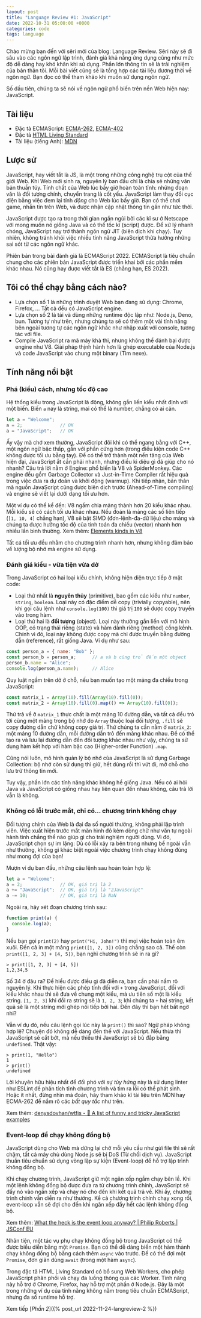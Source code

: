 ```yaml
---
layout: post
title: "Language Review #1: JavaScript"
date: 2022-10-31 05:00:00 +0000
categories: code
tags: language
---
```


Chào mừng bạn đến với sêri mới của blog: Language Review. Sêri này sẽ đi sâu
vào các ngôn ngữ lập trình, đánh giá khả năng ứng dụng cũng như mức độ dễ dàng
hay khó khăn khi sử dụng. Phần lớn thông tin sẽ là trải nghiệm của bản thân tôi.
Mỗi bài viết cũng sẽ là tổng hợp các tài liệu đương thời về ngôn ngữ.
Bạn đọc có thể tham khảo khi muốn sử dụng ngôn ngữ.

Số đầu tiên, chúng ta sẽ nói về ngôn ngữ phổ biến trên nền Web hiện nay: JavaScript.

## Tài liệu

- Đặc tả ECMAScript:
[ECMA-262](https://www.ecma-international.org/publications-and-standards/standards/ecma-262/),
[ECMA-402](https://www.ecma-international.org/publications-and-standards/standards/ecma-402/)
- Đặc tả [HTML Living Standard](https://html.spec.whatwg.org/multipage/)
- Tài liệu (tiếng Anh): [MDN](https://developer.mozilla.org/en-US/docs/Web/JavaScript)

## Lược sử

JavaScript, hay viết tắt là JS, là một trong những công nghệ trụ cột của thế
giới Web. Khi Web mới sinh ra, nguyên lý ban đầu chỉ là chia sẻ những văn bản
thuần túy. Tính chất của Web lúc bấy giờ hoàn toàn tĩnh: những đoạn văn là đối
tượng chính, chuyển trang là cốt yếu. JavaScript làm thay đổi cục diện bằng
việc đem lại tính _động_ cho Web lúc bấy giờ. Bạn có thể chơi game, nhắn tin
trên Web, và được nhận cập nhật thông tin gần như tức thời.

JavaScript được tạo ra trong thời gian ngắn ngủi bởi các kĩ sư ở Netscape với
mong muốn nó giống Java và có thể tốc kí (script) được. Để xử lý nhanh chóng,
JavaScript nay trở thành ngôn ngữ JIT (biên dịch khi chạy). Tuy nhiên, không
tránh khỏi việc nhiều tính năng JavaScript thừa hưởng những sai sót từ các ngôn ngữ khác.

Phiên bản trong bài đánh giá là ECMAScript 2022. ECMAScript là tiêu chuẩn chung
cho các phiên bản JavaScript được triển khai bởi các phần mềm khác nhau. Nó cũng
hay được viết tắt là ES (chẳng hạn, ES 2022).

## Tôi có thể chạy bằng cách nào?

- Lựa chọn số 1 là những trình duyệt Web bạn đang sử dụng: Chrome, Firefox, ...
Tất cả đều có JavaScript engine.
- Lựa chọn số 2 là tải và dùng những runtime độc lập như: Node.js, Deno, bun.
Tương tự như trên, nhưng chúng ta sẽ có thêm một vài tính năng bên ngoài tương
tự các ngôn ngữ khác như nhập xuất với console, tương tác với file.
- Compile JavaScript ra mã máy khả thi, nhưng không thể đánh bại được engine như V8.
Giải pháp thịnh hành hơn là ghép executable của Node.js và code JavaScript vào
chung một binary (Tìm nexe).

## Tính năng nổi bật

### Phá (kiểu) cách, nhưng tốc độ cao

Hệ thống kiểu trong JavaScript là động, không gắn liền kiểu nhất định với một
biến. Biến `a` nay là string, mai có thể là number, chẳng có ai cản.
```js 
let a = "Welcome";
a = 2;              // OK
a = "JavaScript";   // OK
```
Ấy vậy mà chớ xem thường, JavaScript đôi khi có thể ngang bằng với C++, một ngôn
ngữ bậc thấp, gần với phần cứng hơn (trong
điều kiện code C++ không được tối ưu bằng tay). Để có thể trở thành một nền
tảng của Web hiện đại, JavaScript ắt cần phải nhanh, nhưng điều kì diệu gì
đã giúp cho nó nhanh? Câu trả lời nằm ở Engine: phổ biến là V8 và SpiderMonkey.
Các engine đều gồm Garbage Collector và Just-in-Time Compiler rất hiệu quả trong việc
đưa ra dự đoán và khởi động (warmup). Khi tiếp nhận, bản thân mã nguồn JavaScript cũng được
biên dịch trước (Ahead-of-Time compiling) và engine sẽ viết lại dưới dạng tối ưu hơn.

Một ví dụ có thể kể đến: V8 ngầm chia mảng thành hơn 20 kiểu khác nhau. Mỗi
kiểu sẽ có cách tối ưu khác nhau. Nếu đoán là mảng các số liên tiếp
(`[1, 10, 4]` chẳng hạn), V8 sẽ bật SIMD (đơn-lệnh-đa-dữ liệu) cho mảng và chúng
ta được hưởng tốc độ của tính toán đa chiều (vector) nhanh hơn nhiều lần bình
thường. Xem thêm: [Elements kinds in V8](https://v8.dev/blog/elements-kinds)

Tất cá tối ưu đều nhằm cho chương trình nhanh hơn, nhưng không đảm bảo về lượng
bộ nhớ mà engine sử dụng.

### Đánh giá kiểu - vừa tiện vừa dở

Trong JavaScript có hai loại kiểu chính, không hiện diện trực tiếp ở mặt code:
- Loại thứ nhất là **nguyên thủy** (primitive),
bao gồm các kiểu như `number`, `string`, `boolean`. Loại này có đặc điểm dễ
copy (trivially copyable), nên khi gọi câu lệnh như `console.log(100)` thì
giá trị `100` sẽ được copy truyền vào trong hàm.
- Loại thứ hai là **đối tượng** (object). Loại này thường gắn liền với mô hình
OOP, có trạng thái riêng (state) và hàm dành riêng (method) cồng kềnh. Chính vì
đó, loại này không được copy mà chỉ được truyền bằng đường dẫn (reference),
rất giống Java. Ví dụ như sau:
```js
const person_a = { name: "Bob" };
const person_b = person_a;      // a và b cùng trỏ đến một object
person_b.name = "Alice";
console.log(person_a.name);     // Alice
```

Quy luật ngầm trên dở ở chỗ, nếu bạn muốn tạo một mảng đa chiều trong JavaScript:
```js
const matrix_1 = Array(10).fill(Array(10).fill(0));
const matrix_2 = Array(10).fill(0).map(() => Array(10).fill(0));
```
Thứ trả về ở `matrix_1` thực chất là một mảng 10 đường dẫn, và tất cả đều trỏ tới
cùng một mảng trong bộ nhớ do `Array` thuộc loại đối tượng, `.fill` sẽ copy đường
dẫn chứ không copy giá trị. Thứ chúng ta cần nằm ở `matrix_2`: một mảng 10 đường
dẫn, mỗi đường dẫn trỏ đến mảng khác nhau. Để có thể tạo ra và lưu lại đường dẫn
đến đối tượng khác nhau như vậy, chúng ta sử dụng hàm kết hợp với hàm bậc cao
(Higher-order Function) `.map`.

Cũng nói luôn, mô hình quản lý bộ nhớ của JavaScript là sử dụng Garbage Collection:
bộ nhớ còn sử dụng thì giữ, hết dùng rồi thì vứt đi, mở
chỗ cho lưu trữ thông tin mới.

Tuy vậy, phần lớn các tính năng khác không hề giống Java. Nếu có ai hỏi Java và
JavaScript có giống nhau hay liên quan đến nhau không, câu trả lời vẫn là không.

### Không có lỗi trước mắt, chỉ có... chương trình không chạy

Đối tượng chính của Web là đại đa số người thường, không phải lập trình viên.
Việc xuất hiện trước mắt màn hình đỏ kèm dòng chữ như văn tự ngoài hành tinh
chẳng thể nào giúp gì cho trải nghiệm người dùng. Vì đó, JavaScript chọn sự
im lặng: Dù có lỗi xảy ra bên trong nhưng bề ngoài vẫn như thường, không gì khác
biệt ngoài việc chương trình chạy không đúng như mong đợi của bạn!

Mượn ví dụ ban đầu, những câu lệnh sau hoàn toàn hợp lệ:

```js 
let a = "Welcome";
a = 2;              // OK, giá trị là 2
a += "JavaScript";  // OK, giá trị là "2JavaScript"
a -= 10;            // OK, giá trị là NaN
```

Ngoài ra, hãy xét đoạn chương trình sau:
```js
function print(a) {
  console.log(a);
}
```
Nếu bạn gọi `print(2)` hay `print("Hi, John!")` thì mọi việc hoàn toàn êm xuôi.
Đến cả in một mảng `print([1, 2, 3])` cũng chẳng sao cả. Thế còn
`print([1, 2, 3] + [4, 5])`, bạn nghĩ chương trình sẽ in ra gì?
```
> print([1, 2, 3] + [4, 5])
1,2,34,5
```
Số 34 ở đâu ra? Để hiểu được điều gì đã diễn ra, bạn cần phải nắm rõ nguyên lý.
Khi thực hiện các phép tính đối với `+` trong JavaScript, đối với
kiểu khác nhau thì sẽ đưa về chung một kiểu, mà ưu tiên số một là kiểu string.
`[1, 2, 3]` khi đổi ra string sẽ là `1, 2, 3`; khi chúng ta `+` hai string, kết
quả sẽ là một string mới ghép nối tiếp bởi hai. Đến đây thì bạn hết bất ngờ nhỉ?

Vẫn ví dụ đó, nếu câu lệnh gọi lúc này là `print()` thì sao? Ngữ pháp không hợp lệ?
Chuyện đó không dễ dàng đến thế với JavaScript.
Nếu thừa thì JavaScript sẽ cắt bớt, mà nếu thiếu thì JavaScript sẽ bù đắp bằng
`undefined`. Thật vậy:
```
> print(1, "Hello")
1
> print()
undefined
```

Lời khuyên hữu hiệu nhất để đối phó với sự _tùy hứng_ này là sử dụng
linter như ESLint đế phân tích tĩnh chương trình và tìm ra lỗi có thể phát sinh.
Hoặc ít nhất, đừng nhìn mà đoán, hãy tham khảo kĩ
tài liệu trên MDN hay ECMA-262 để nắm rõ các _bất quy tắc_ như trên.

Xem thêm: [denysdovhan/wtfjs - 🤪 A list of funny and tricky JavaScript examples](https://github.com/denysdovhan/wtfjs)

### Event-loop để chạy không đồng bộ

JavaScript dùng cho Web mà dừng lại chờ mỗi yêu cầu như gửi file thì sẽ rất chậm,
tất cả máy chủ dùng Node.js sẽ bị DoS (Từ chối dịch vụ). JavaScript thuần tiêu
chuẩn sử dụng vòng lặp sự kiện (Event-loop) để hỗ trợ lập trình không đồng bộ.

Khi chạy chương trình, JavaScript giữ một ngăn xếp ngầm chạy bên lề. Khi một
lệnh không đồng bộ được đưa ra từ chương trình chính, JavaScript sẽ đẩy nó vào
ngăn xếp và chạy nó cho đến khi kết quả trả về. Khi ấy, chương trình chính vẫn
diễn ra như thường. Kể cả chương trình chính chạy xong rồi, event-loop vẫn sẽ
đợi cho đến khi ngăn xếp đẩy hết các lệnh không đồng bộ.

Xem thêm:
[What the heck is the event loop anyway? | Philip Roberts | JSConf EU](https://youtu.be/8aGhZQkoFbQ)

Nhân tiện, một tác vụ phụ chạy không đồng bộ trong JavaScript có thể được biểu
diễn bằng một `Promise`. Bạn có thể dễ dàng biến một hàm thành chạy không đồng bộ
bằng cách thêm `async` vào trước. Để có thể đợi một `Promise`, đơn giản dùng `await`
(trong một hàm `async`).

Trong đặc tả HTML Living Standard có bổ sung Web Workers, cho phép JavaScript
phân phối và chạy đa luồng thông qua các Worker. Tính năng này hỗ trợ ở Chrome,
Firefox, hay hỗ trợ một phần ở Node.js. Đây là một trong những ví dụ của tính năng
không nằm trong tiêu chuẩn ECMAScript, nhưng đa số runtime hỗ trợ.

Xem tiếp [_Phần 2_]({% post_url 2022-11-24-langreview-2 %})